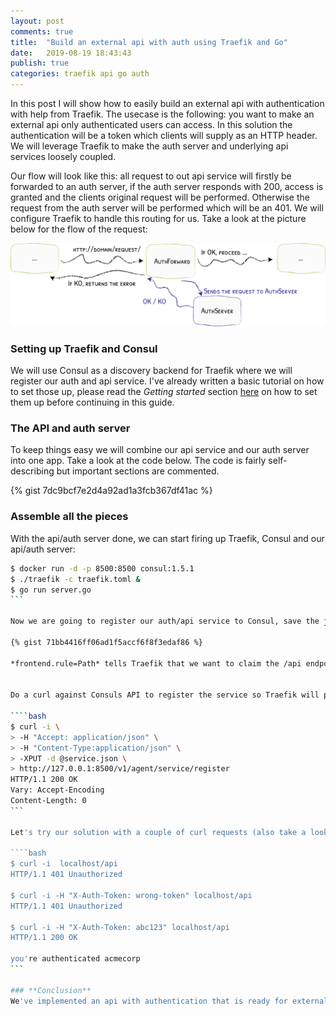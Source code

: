```yaml
---
layout: post
comments: true
title:  "Build an external api with auth using Traefik and Go"
date:   2019-08-19 18:43:43
publish: true
categories: traefik api go auth
---
```


In this post I will show how to easily build an external api with authentication with help from Traefik. The usecase is the following: you want to make an external api only authenticated users can access. In this solution the authentication will be a token which clients will supply as an HTTP header. We will leverage Traefik to make the auth server and underlying api services loosely coupled.


Our flow will look like this: all request to out api service will firstly be forwarded to an auth server, if the auth server responds with 200, access is granted and the clients original request will be performed. Otherwise the request from the auth server will be performed which will be an 401. We will configure Traefik to handle this routing for us. Take a look at the picture below for the flow of the request:

![fork join](/assets/images/authforward.png)

<!-- more -->

### **Setting up Traefik and Consul**

We will use Consul as a discovery backend for Traefik where we will register our auth and api service. I've already written a basic tutorial on how to set those up, please read the *Getting started* section [here](https://rogerwelin.github.io/traefik/reverse/proxy/micro/services/2018/09/17/traefik-tutorial.html) on how to set them up before continuing in this guide.

###  **The API and auth server**

To keep things easy we will combine our api service and our auth server into one app. Take a look at the code below. The code is fairly self-describing but important sections are commented.


{% gist 7dc9bcf7e2d4a92ad1a3fcb367df41ac %}


### **Assemble all the pieces**

With the api/auth server done, we can start firing up Traefik, Consul and our api/auth server:

````bash
$ docker run -d -p 8500:8500 consul:1.5.1
$ ./traefik -c traefik.toml &
$ go run server.go
```

Now we are going to register our auth/api service to Consul, save the json blob below into a file called service.json:

{% gist 71bb4416ff06ad1f5accf6f8f3edaf86 %}

*frontend.rule=Path* tells Traefik that we want to claim the /api endpoint. And with *frontend.auth.forward.address* tells Traefik to forward all request first to our /auth endpoint before continuing with the original request. *frontend.auth.forward.authResponseHeaders* tells Traefik which headers to copy from the auth server.


Do a curl against Consuls API to register the service so Traefik will pick it up:

````bash
$ curl -i \
> -H "Accept: application/json" \
> -H "Content-Type:application/json" \
> -XPUT -d @service.json \
> http://127.0.0.1:8500/v1/agent/service/register
HTTP/1.1 200 OK
Vary: Accept-Encoding
Content-Length: 0
```

Let's try our solution with a couple of curl requests (also take a look at the logs on stdout of the api/auth server):

````bash
$ curl -i  localhost/api
HTTP/1.1 401 Unauthorized

$ curl -i -H "X-Auth-Token: wrong-token" localhost/api
HTTP/1.1 401 Unauthorized

$ curl -i -H "X-Auth-Token: abc123" localhost/api
HTTP/1.1 200 OK

you're authenticated acmecorp
```

### **Conclusion**
We've implemented an api with authentication that is ready for external clients in under 50 loc, that's pretty cool! This is of course a toy example but I really like how Traefik can make the different parts loosely coupled.


